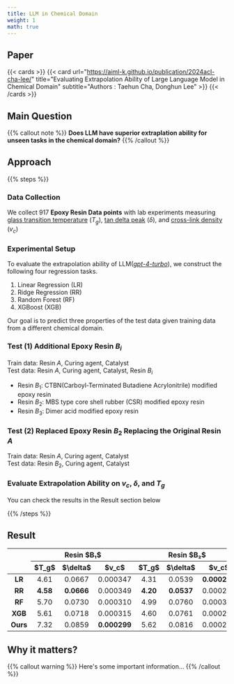 ```yaml
---
title: LLM in Chemical Domain
weight: 1
math: true
---
```


## Paper

{{< cards >}}
  {{< card 
        url="https://aiml-k.github.io/publication/2024acl-cha-lee/" 
        title="Evaluating Extrapolation Ability of Large Language Model in Chemical Domain" 
        subtitle="Authors : Taehun Cha, Donghun Lee" >}}
{{< /cards >}}


## Main Question

{{% callout note %}}
**Does LLM have superior extraplation ability for unseen tasks in the chemical domain?**
{{% /callout %}}


## Approach 

{{% steps %}}

### Data Collection


We collect 917 **Epoxy Resin Data points**  with lab experiments measuring [glass transition temperature](https://www.sciencedirect.com/topics/materials-science/glass-transition-temperature) ($T_g$), [tan delta peak](https://www.sciencedirect.com/topics/engineering/tan-delta-peak) ($\delta$), and [cross-link density](https://www.sciencedirect.com/topics/chemistry/crosslink-density) ($v_c$)



### Experimental Setup

To evaluate the extrapolation ability of LLM([*gpt-4-turbo*](https://arxiv.org/abs/2303.08774)), we construct the following four regression tasks.

1. Linear Regression (LR)
2. Ridge Regression (RR)
3. Random Forest (RF)
4. XGBoost (XGB)

Our goal is to predict three properties of the test data given training data from a different chemical domain.

### Test (1) Additional Epoxy Resin $B_i$

Train data: Resin $A$, Curing agent, Catalyst   
Test data: Resin $A$, Curing agent, Catalyst, Resin $B_i$

  - Resin $B_1$: CTBN(Carboyl-Terminated Butadiene Acrylonitrile) modified epoxy resin
  - Resin $B_2$: MBS type core shell rubber (CSR) modified epoxy resin
  - Resin $B_3$: Dimer acid modified epoxy resin



### Test (2) Replaced Epoxy Resin $B_2$ Replacing the Original Resin $A$

Train data: Resin $A$, Curing agent, Catalyst   
Test data: Resin $B_2$, Curing agent, Catalyst

### Evaluate Extrapolation Ability on $v_c$, $\delta$, and $T_g$

You can check the results in the Result section below

{{% /steps %}}


## Result

<table style="text-align:center; margin:auto;">
  <thead>
    <tr>
      <th rowspan="2"></th>
      <th colspan="3">Resin $B₁$</th>
      <th colspan="3">Resin $B₂$</th>
      <th colspan="3">Resin $B₃$</th>
    </tr>
    <tr>
      <th>$T_g$</th>
      <th>$\delta$</th>
      <th>$v_c$</th>
      <th>$T_g$</th>
      <th>$\delta$</th>
      <th>$v_c$</th>
      <th>$T_g$</th>
      <th>$\delta$</th>
      <th>$v_c$</th>
    </tr>
  </thead>
  <tbody>
    <tr>
      <td><b>LR</b></td>
      <td>4.61</td><td>0.0667</td><td>0.000347</td>
      <td>4.31</td><td>0.0539</td><td><b>0.000225</b></td>
      <td>8.42</td><td>0.0536</td><td>0.000329</td>
    </tr>
    <tr>
      <td><b>RR</b></td>
      <td><b>4.58</b></td><td><b>0.0666</b></td><td>0.000349</td>
      <td><b>4.20</b></td><td><b>0.0537</b></td><td>0.000228</td>
      <td>8.42</td><td><b>0.0520</b></td><td>0.000336</td>
    </tr>
    <tr>
      <td><b>RF</b></td>
      <td>5.70</td><td>0.0730</td><td>0.000310</td>
      <td>4.99</td><td>0.0760</td><td>0.000311</td>
      <td>9.79</td><td>0.0572</td><td>0.000301</td>
    </tr>
    <tr>
      <td><b>XGB</b></td>
      <td>5.61</td><td>0.0718</td><td>0.000315</td>
      <td>4.60</td><td>0.0761</td><td>0.000237</td>
      <td>9.00</td><td>0.0559</td><td>0.000304</td>
    </tr>
    <tr>
      <td><b>Ours</b></td>
      <td>7.32</td><td>0.0859</td><td><b>0.000299</b></td>
      <td>5.62</td><td>0.0816</td><td>0.000288</td>
      <td><b>6.40</b></td><td>0.0778</td><td><b>0.000251</b></td>
    </tr>
  </tbody>
</table>




## Why it matters?

{{% callout warning %}}
Here's some important information...
{{% /callout %}}